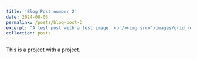 ```yaml
---
title: 'Blog Post number 2'
date: 2024-08-03
permalink: /posts/blog-post-2
excerpt: "A test post with a test image. <br/><img src='/images/grid_resolutions.png'>"
collection: posts
---
```


This is a project with a project. 